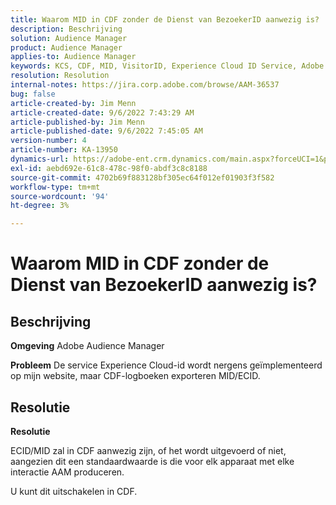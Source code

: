 ```yaml
---
title: Waarom MID in CDF zonder de Dienst van BezoekerID aanwezig is?
description: Beschrijving
solution: Audience Manager
product: Audience Manager
applies-to: Audience Manager
keywords: KCS, CDF, MID, VisitorID, Experience Cloud ID Service, Adobe Audience Manager, AAM
resolution: Resolution
internal-notes: https://jira.corp.adobe.com/browse/AAM-36537
bug: false
article-created-by: Jim Menn
article-created-date: 9/6/2022 7:43:29 AM
article-published-by: Jim Menn
article-published-date: 9/6/2022 7:45:05 AM
version-number: 4
article-number: KA-13950
dynamics-url: https://adobe-ent.crm.dynamics.com/main.aspx?forceUCI=1&pagetype=entityrecord&etn=knowledgearticle&id=efa85997-b72d-ed11-9db1-0022480866ad
exl-id: aebd692e-61c8-478c-98f0-abdf3c8c8188
source-git-commit: 4702b69f883128bf305ec64f012ef01903f3f582
workflow-type: tm+mt
source-wordcount: '94'
ht-degree: 3%

---
```


# Waarom MID in CDF zonder de Dienst van BezoekerID aanwezig is?

## Beschrijving


<b>Omgeving</b>
Adobe Audience Manager

<b>Probleem</b>
De service Experience Cloud-id wordt nergens geïmplementeerd op mijn website, maar CDF-logboeken exporteren MID/ECID.


## Resolutie


<b>Resolutie</b>

ECID/MID zal in CDF aanwezig zijn, of het wordt uitgevoerd of niet, aangezien dit een standaardwaarde is die voor elk apparaat met elke interactie AAM produceren.

U kunt dit uitschakelen in CDF.
